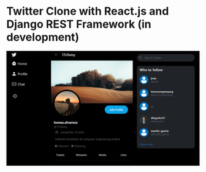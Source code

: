 # Twitter Clone with React.js and Django REST Framework (in development)

![Twitter Clone Preview](frontend/src/assets/portada.png)